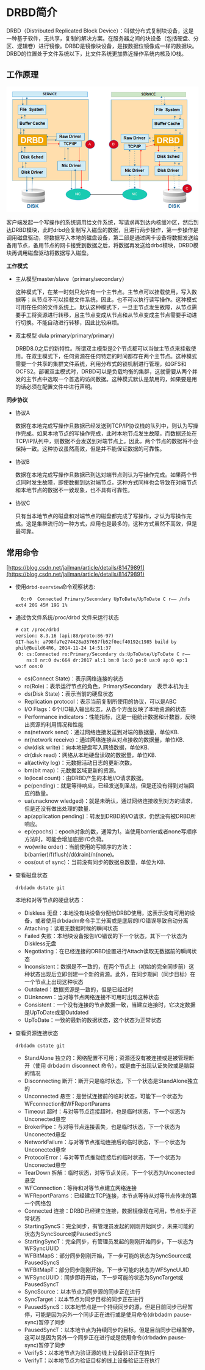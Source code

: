 # DRBD简介 #

DRBD（Distributed Replicated Block Device）：叫做分布式复制块设备，这是一种基于软件，无共享，复制的解决方案。在服务器之间的块设备（包括硬盘、分区、逻辑卷）进行镜像。DRBD是镜像块设备，是按数据位镜像成一样的数据块。DRBD的位置处于文件系统以下，比文件系统更加靠近操作系统内核及IO栈。

## 工作原理 ##

![](img/drbd.png)

客户端发起一个写操作的系统调用给文件系统，写请求再到达内核缓冲区，然后到达DRBD模块，此时drbd会复制写入磁盘的数据，且进行两步操作，第一步操作是调用磁盘驱动，将数据写入本地的磁盘设备，第二部是通过网卡设备将数据发送给备用节点，备用节点的网卡接受到数据之后，将数据再发送给drbd模块，DRBD模块再调用磁盘驱动将数据写入磁盘。

**工作模式**

- 主从模型master/slave（primary/secondary）

	这种模式下，在某一时刻只允许有一个主节点。主节点可以挂载使用，写入数据等；从节点不可以挂载文件系统，因此，也不可以执行读写操作。这种模式可用在任何的文件系统上。默认这种模式下，一旦主节点发生故障，从节点需要手工将资源进行转移，且主节点变成从节点和从节点变成主节点需要手动进行切换。不能自动进行转移，因此比较麻烦。


- 双主模型 dula primary(primary/primary)

	DRBD8.0之后的新特性。所谓双主模型是2个节点都可以当做主节点来挂载使用。在双主模式下，任何资源在任何特定的时间都存在两个主节点。这种模式需要一个共享的集群文件系统，利用分布式的锁机制进行管理，如GFS和OCFS2。部署双主模式时，DRBD可以是负载均衡的集群，这就需要从两个并发的主节点中选取一个首选的访问数据。这种模式默认是禁用的，如果要是用的话必须在配置文件中进行声明。

**同步协议**

- 协议A

	数据在本地完成写操作且数据已经发送到TCP/IP协议栈的队列中，则认为写操作完成。如果本地节点的写操作完成，此时本地节点发生故障，而数据还处在TCP/IP队列中，则数据不会发送到对端节点上。因此，两个节点的数据将不会保持一致。这种协议虽然高效，但是并不能保证数据的可靠性。

- 协议B
 
	数据在本地完成写操作且数据已到达对端节点则认为写操作完成。如果两个节点同时发生故障，即使数据到达对端节点，这种方式同样也会导致在对端节点和本地节点的数据不一致现象，也不具有可靠性。

- 协议C

	只有当本地节点的磁盘和对端节点的磁盘都完成了写操作，才认为写操作完成。这是集群流行的一种方式，应用也是最多的，这种方式虽然不高效，但是最可靠。

## 常用命令 ##
[https://blog.csdn.net/jailman/article/details/81479891](https://blog.csdn.net/jailman/article/details/81479891)


- 使用`drbd-overview`命令观察状态:

	```# drbd-overview
	  0:r0  Connected Primary/Secondary UpToDate/UpToDate C r—– /nfs ext4 20G 45M 19G 1%
	```

- 通过伪文件系统/proc/drbd 文件来运行状态

	```
	# cat /proc/drbd 
	version: 8.3.16 (api:88/proto:86-97)
	GIT-hash: a798fa7e274428a357657fb52f0ecf40192c1985 build by phil@Build64R6, 2014-11-24 14:51:37
	 0: cs:Connected ro:Primary/Secondary ds:UpToDate/UpToDate C r—–
	    ns:0 nr:0 dw:664 dr:2017 al:1 bm:0 lo:0 pe:0 ua:0 ap:0 ep:1 wo:f oos:0
	```

	- cs(Connect State)：表示网络连接的状态
	- ro(Role)：表示运行节点的角色，Primary/Secondary　表示本机为主
	- ds(Disk State)：表示当前的硬盘状态
	- Replication protocol：表示当前复制所使用的协议，可以是ABC
	- I/O Flags：6个I/O输入输出标志，从各个方面反映了本地资源的状态
	- Performance indicators：性能指标，这是一组统计数据和计数器，反映出资源的利用情况和性能
	- ns(network send)：通过网络连接发送到对端的数据量，单位KB.
	- nr(network receive)：通过网络连接从对点接收的数据量，单位KB.
	- dw(disk write)：向本地硬盘写入网络数据，单位KB.
	- dr(disk read)：网络从本地硬盘读取的数据量，单位KB.
	- al(activity log)：元数据活动日志的更新次数。
	- bm(bit map)：元数据区域更新的资源。
	- lo(local count)：由DRBD产生的本地I/O请求数据。
	- pe(pending)：就是等待响应，已经发送到圣战，但是还没有得到对端回应的数量。
	- ua(unacknow wledged)：就是未确认，通过网络连接收到对方的请求，但是还没有做出处理的数量.
	- ap(application pending)：转发到DRBD的I/O请求，仍然没有被DRBD所响应。
	- ep(epochs)：epoch对象的数，通常为1。当使用barrier或者none写顺序方法时，可能会增加底层I/O负荷。
	- wo(write order)：当前使用的写顺序的方法：b(barrier)/f(flush)/d(drain)/n(none)。
	- oos(out of sync)：当前没有同步的数据总数量，单位为KB.

- 查看磁盘状态

	```drbdadm dstate git```
	
	本地和对等节点的硬盘状态：
	
	- Diskless 无盘：本地没有块设备分配给DRBD使用，这表示没有可用的设备，或者使用drbdadm命令手工分离或是底层的I/O错误导致自动分离  
	- Attaching：读取无数据时候的瞬间状态 
	- Failed 失败：本地块设备报告I/O错误的下一个状态，其下一个状态为Diskless无盘  
	- Negotiating：在已经连接的DRBD设置进行Attach读取无数据前的瞬间状态 
	- Inconsistent：数据是不一致的，在两个节点上（初始的完全同步前）这种状态出现后立即创建一个新的资源。此外，在同步期间（同步目标）在一个节点上出现这种状态 
	- Outdated：数据资源是一致的，但是已经过时 
	- DUnknown：当对等节点网络连接不可用时出现这种状态 
	- Consistent：一个没有连接的节点数据一致，当建立连接时，它决定数据是UpToDate或是Outdated 
	- UpToDate：一致的最新的数据状态，这个状态为正常状态 

- 查看资源连接状态

	```drbdadm cstate git```
	
	- StandAlone 独立的：网络配置不可用；资源还没有被连接或是被管理断开（使用 drbdadm disconnect 命令），或是由于出现认证失败或是脑裂的情况
	- Disconnecting 断开：断开只是临时状态，下一个状态是StandAlone独立的
	- Unconnected 悬空：是尝试连接前的临时状态，可能下一个状态为WFconnection和WFReportParams
	- Timeout 超时：与对等节点连接超时，也是临时状态，下一个状态为Unconected悬空
	- BrokerPipe：与对等节点连接丢失，也是临时状态，下一个状态为Unconected悬空
	- NetworkFailure：与对等节点推动连接后的临时状态，下一个状态为Unconected悬空
	- ProtocolError：与对等节点推动连接后的临时状态，下一个状态为Unconected悬空
	- TearDown 拆解：临时状态，对等节点关闭，下一个状态为Unconected悬空
	- WFConnection：等待和对等节点建立网络连接
	- WFReportParams：已经建立TCP连接，本节点等待从对等节点传来的第一个网络包
	- Connected 连接：DRBD已经建立连接，数据镜像现在可用，节点处于正常状态
	- StartingSyncS：完全同步，有管理员发起的刚刚开始同步，未来可能的状态为SyncSource或PausedSyncS
	- StartingSyncT：完全同步，有管理员发起的刚刚开始同步，下一状态为WFSyncUUID
	- WFBitMapS：部分同步刚刚开始，下一步可能的状态为SyncSource或PausedSyncS
	- WFBitMapT：部分同步刚刚开始，下一步可能的状态为WFSyncUUID
	- WFSyncUUID：同步即将开始，下一步可能的状态为SyncTarget或PausedSyncT
	- SyncSource：以本节点为同步源的同步正在进行
	- SyncTarget：以本节点为同步目标的同步正在进行
	- PausedSyncS：以本地节点是一个持续同步的源，但是目前同步已经暂停，可能是因为另外一个同步正在进行或是使用命令(drbdadm pause-sync)暂停了同步
	- PausedSyncT：以本地节点为持续同步的目标，但是目前同步已经暂停，这可以是因为另外一个同步正在进行或是使用命令(drbdadm pause-sync)暂停了同步
	- VerifyS：以本地节点为验证源的线上设备验证正在执行
	- VerifyT：以本地节点为验证目标的线上设备验证正在执行
